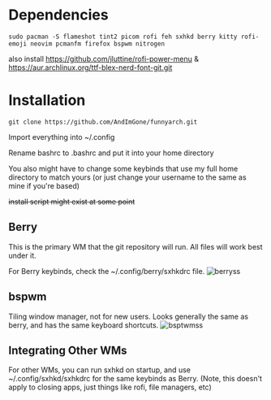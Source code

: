 # Dependencies

```console
sudo pacman -S flameshot tint2 picom rofi feh sxhkd berry kitty rofi-emoji neovim pcmanfm firefox bspwm nitrogen
```
also install https://github.com/jluttine/rofi-power-menu & https://aur.archlinux.org/ttf-blex-nerd-font-git.git
# Installation
```console
git clone https://github.com/AndImGone/funnyarch.git
```

Import everything into ~/.config

Rename bashrc to .bashrc and put it into your home directory

You also might have to change some keybinds that use my full home directory to match yours (or just change your username to the same as mine if you're based)

~~install script might exist at some point~~

## Berry

This is the primary WM that the git repository will run. All files will work best under it.

For Berry keybinds, check the ~/.config/berry/sxhkdrc file.
![berryss](https://i.imgur.com/OsFUsUo.png)

## bspwm

Tiling window manager, not for new users. Looks generally the same as berry, and has the same keyboard shortcuts. 
![bsptwmss](https://i.imgur.com/mfQBpDr.png)

## Integrating Other WMs

For other WMs, you can run sxhkd on startup, and use ~/.config/sxhkd/sxhkdrc for the same keybinds as Berry. (Note, this doesn't apply to closing apps, just things like rofi, file managers, etc)

